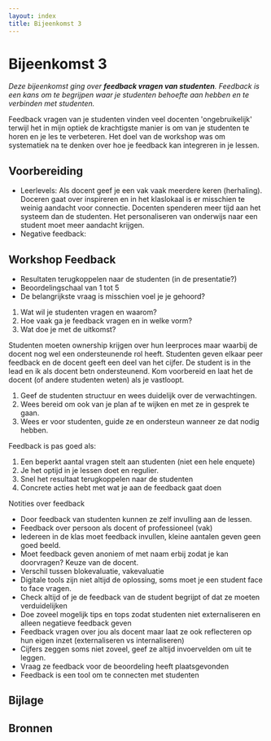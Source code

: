 ```yaml
---
layout: index
title: Bijeenkomst 3
---
```


# Bijeenkomst 3

*Deze bijeenkomst ging over **feedback vragen van studenten**. Feedback is een kans om te begrijpen waar je studenten behoefte aan hebben en te verbinden met studenten.*

Feedback vragen van je studenten vinden veel docenten 'ongebruikelijk' terwijl het in mijn optiek de krachtigste manier is om van je studenten te horen en je les te verbeteren. Het doel van de workshop was om systematiek na te denken over hoe je feedback kan integreren in je lessen.

## Voorbereiding
* Leerlevels: Als docent geef je een vak vaak meerdere keren (herhaling). Doceren gaat over inspireren en in het klaslokaal is er misschien te weinig aandacht voor connectie. Docenten spenderen meer tijd aan het systeem dan de studenten. Het personaliseren van onderwijs naar een student moet meer aandacht krijgen.
* Negative feedback: 

## Workshop Feedback
* Resultaten terugkoppelen naar de studenten (in de presentatie?)
* Beoordelingschaal van 1 tot 5
* De belangrijkste vraag is misschien voel je je gehoord?

1. Wat wil je studenten vragen en waarom?
2. Hoe vaak ga je feedback vragen en in welke vorm?
3. Wat doe je met de uitkomst?

Studenten moeten ownership krijgen over hun leerproces maar waarbij de docent nog wel een ondersteunende rol heeft. Studenten geven elkaar peer feedback en de docent geeft een deel van het cijfer. De student is in the lead en ik als docent betn ondersteunend. Kom voorbereid en laat het de docent (of andere studenten weten) als je vastloopt.

1. Geef de studenten structuur en wees duidelijk over de verwachtingen.
2. Wees bereid om ook van je plan af te wijken en met ze in gesprek te gaan.
3. Wees er voor studenten, guide ze en ondersteun wanneer ze dat nodig hebben.

Feedback is pas goed als:
1. Een beperkt aantal vragen stelt aan studenten (niet een hele enquete)
2. Je het optijd in je lessen doet en regulier.
3. Snel het resultaat terugkoppelen naar de studenten
4. Concrete acties hebt met wat je aan de feedback gaat doen

Notities over feedback
* Door feedback van studenten kunnen ze zelf invulling aan de lessen.
* Feedback over persoon als docent of professioneel (vak)
* Iedereen in de klas moet feedback invullen, kleine aantalen geven geen goed beeld.
* Moet feedback geven anoniem of met naam erbij zodat je kan doorvragen? Keuze van de docent.
* Verschil tussen blokevaluatie, vakevaluatie
* Digitale tools zijn niet altijd de oplossing, soms moet je een student face to face vragen.
* Check altijd of je de feedback van de student begrijpt of dat ze moeten verduidelijken
* Doe zoveel mogelijk tips en tops zodat studenten niet externaliseren en alleen negatieve feedback geven
* Feedback vragen over jou als docent maar laat ze ook reflecteren op hun eigen inzet (externaliseren vs internaliseren)
* Cijfers zeggen soms niet zoveel, geef ze altijd invoervelden om uit te leggen. 
* Vraag ze feedback voor de beoordeling heeft plaatsgevonden
* Feedback is een tool om te connecten met studenten



## Bijlage

## Bronnen

[10]: /aantekeningen/10-werkvormen.pdf
[99]: /aantekeningen/99-tips.pdf
[education]: https://css-tricks.com/words-avoid-educational-writing/
[just]: https://bradfrost.com/blog/post/just/
